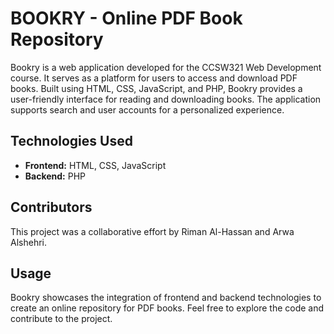 # BOOKRY - Online PDF Book Repository

Bookry is a web application developed for the CCSW321 Web Development course. It serves as a platform for users to access and download PDF books. Built using HTML, CSS, JavaScript, and PHP, Bookry provides a user-friendly interface for reading and downloading books. The application supports search and user accounts for a personalized experience.

## Technologies Used

- **Frontend:** HTML, CSS, JavaScript
- **Backend:** PHP


## Contributors

This project was a collaborative effort by Riman Al-Hassan and Arwa Alshehri.

## Usage

Bookry showcases the integration of frontend and backend technologies to create an online repository for PDF books. Feel free to explore the code and contribute to the project.


